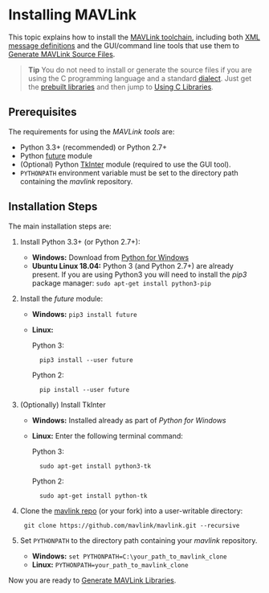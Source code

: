 # Installing MAVLink

This topic explains how to install the [MAVLink toolchain](https://github.com/mavlink/mavlink), including both [XML message definitions](../messages/README.md) and the GUI/command line tools that use them to [Generate MAVLink Source Files](../getting_started/generate_libraries.md).

> **Tip** You do not need to install or generate the source files if you are using the C programming language and a standard [dialect](../messages/README.md#dialects). Just get the [prebuilt libraries](../README.md#prebuilt_libraries) and then jump to [Using C Libraries](../mavgen_c/README.md).

## Prerequisites

The requirements for using the *MAVLink tools* are:

* Python 3.3+ (recommended) or Python 2.7+
* Python [future](http://python-future.org/) module
* (Optional) Python [TkInter](https://wiki.python.org/moin/TkInter) module (required to use the GUI tool).
* `PYTHONPATH` environment variable must be set to the directory path containing the *mavlink* repository.

## Installation Steps

The main installation steps are:

1. Install Python 3.3+ (or Python 2.7+): 
    * **Windows:** Download from [Python for Windows](https://www.python.org/downloads/)
    * **Ubuntu Linux 18.04:** Python 3 (and Python 2.7+) are already present. If you are using Python3 you will need to install the *pip3* package manager: ```sudo apt-get install python3-pip```

2. Install the *future* module:
    
    * **Windows:** ```pip3 install future```
    * **Linux:**
        
        Python 3:
        
            pip3 install --user future
            
        
        Python 2:
        
            pip install --user future
            

3. (Optionally) Install TkInter
    
    * **Windows:** Installed already as part of *Python for Windows*
    * **Linux:** Enter the following terminal command:
        
        Python 3:
        
            sudo apt-get install python3-tk
            
        
        Python 2:
        
            sudo apt-get install python-tk
            

4. Clone the [mavlink repo](https://github.com/mavlink/mavlink) (or your fork) into a user-writable directory:
    
        git clone https://github.com/mavlink/mavlink.git --recursive
        

5. Set `PYTHONPATH` to the directory path containing your *mavlink* repository. 
    * **Windows:** `set PYTHONPATH=C:\your_path_to_mavlink_clone`
    * **Linux:** `PYTHONPATH=your_path_to_mavlink_clone`

Now you are ready to [Generate MAVLink Libraries](../getting_started/generate_libraries.md).